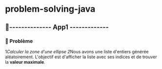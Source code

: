 # problem-solving-java
## 🚀-------------- App1 -------------
### 📌 Problème
1*Calculer la zone d'une ellipse
2*Nous avons une liste d'entiers générée aléatoirement. L'objectif est d'afficher la liste avec ses indices et de trouver la **valeur maximale**.  
